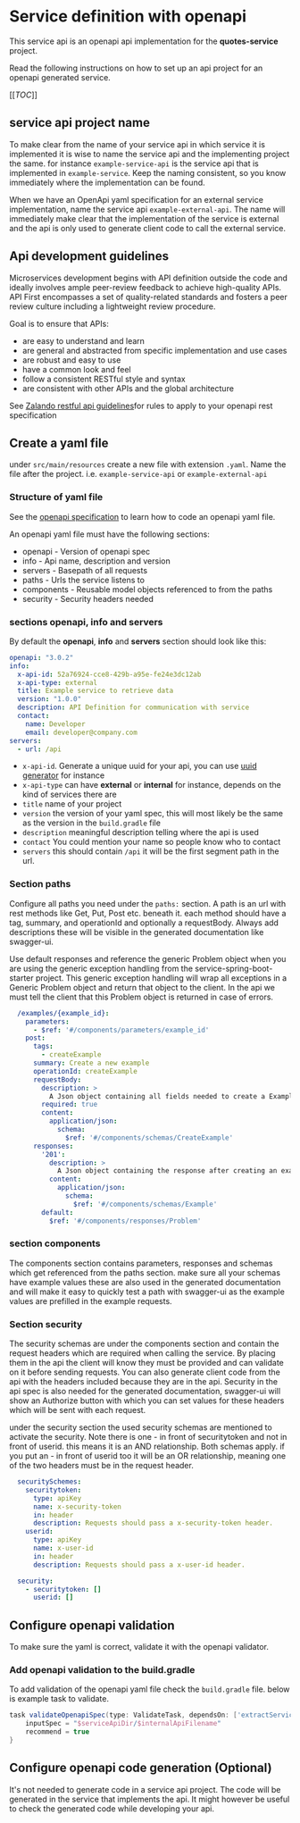 # Service definition with openapi

This service api is an openapi api implementation for the **quotes-service** project.

Read the following instructions on how to set up an api project for an openapi generated service.


[[_TOC_]]


## service api project name
To make clear from the name of your service api in which service it is implemented it is wise to name the
service api and the implementing project the same. for instance `example-service-api` is the service api that is
implemented in `example-service`. Keep the naming consistent, so you know immediately where the implementation can be found.

When we have an OpenApi yaml specification for an external service implementation, name the service api `example-external-api`.
The name will immediately make clear that the implementation of the service is external and the api is only used to generate
client code to call the external service.


## Api development guidelines

Microservices development begins with API definition outside the code and ideally involves ample peer-review feedback
to achieve high-quality APIs. API First encompasses a set of quality-related standards and fosters a peer review culture
including a lightweight review procedure.

Goal is to ensure that APIs:
- are easy to understand and learn
- are general and abstracted from specific implementation and use cases
- are robust and easy to use
- have a common look and feel
- follow a consistent RESTful style and syntax
- are consistent with other APIs and the global architecture

See [Zalando restful api guidelines](https://opensource.zalando.com/restful-api-guidelines)for rules to apply to your openapi rest specification

## Create a yaml file
under `src/main/resources` create a new file with extension `.yaml`.
Name the file after the project. i.e. `example-service-api` or `example-external-api`

### Structure of yaml file
See the [openapi specification](https://swagger.io/specification/) to learn how to code an openapi yaml file.

An openapi yaml file must have the following sections:
- openapi - Version of openapi spec
- info - Api name, description and version
- servers - Basepath of all requests
- paths - Urls the service listens to
- components - Reusable model objects referenced to from the paths
- security - Security headers needed

### sections openapi, info and servers
By default the **openapi**, **info** and **servers** section should look like this:

```yaml
openapi: "3.0.2"
info:
  x-api-id: 52a76924-cce8-429b-a95e-fe24e3dc12ab
  x-api-type: external
  title: Example service to retrieve data
  version: "1.0.0"
  description: API Definition for communication with service
  contact:
    name: Developer
    email: developer@company.com
servers:
  - url: /api
```
- `x-api-id`. Generate a unique uuid for your api, you can use [uuid generator](https://www.guidgenerator.com/online-guid-generator.aspx) for instance
- `x-api-type` can have **external** or **internal** for instance, depends on the kind of services there are
- `title` name of your project
- `version` the version of your yaml spec, this will most likely be the same as the version in the `build.gradle` file
- `description` meaningful description telling where the api is used
- `contact` You could mention your name so people know who to contact
- `servers` this should contain `/api` it will be the first segment path in the url.

### Section paths
Configure all paths you need under the `paths:` section. A path is an url with rest methods like Get, Put, Post etc. beneath it.
each method should have a tag, summary, and operationId and optionally a requestBody. Always add descriptions these will be visible
in the generated documentation like swagger-ui.

Use default responses and reference the generic Problem object when you are using the generic exception handling from
the service-spring-boot-starter project. This generic exception handling will wrap all exceptions in a Generic Problem object
and return that object to the client. In the api we must tell the client that this Problem object is returned in case of errors.


```yaml
  /examples/{example_id}:
    parameters:
      - $ref: '#/components/parameters/example_id'
    post:
      tags:
        - createExample
      summary: Create a new example
      operationId: createExample
      requestBody:
        description: >
          A Json object containing all fields needed to create a Example
        required: true
        content:
          application/json:
            schema:
              $ref: '#/components/schemas/CreateExample'
      responses:
        '201':
          description: >
            A Json object containing the response after creating an example, this holds at least the newly created id
          content:
            application/json:
              schema:
                $ref: '#/components/schemas/Example'
        default:
          $ref: '#/components/responses/Problem'
```

### section components
The components section contains parameters, responses and schemas which get referenced from the paths section.
make sure all your schemas have example values these are also used in the generated documentation and will make it easy
to quickly test a path with swagger-ui as the example values are prefilled in the example requests.


### Section security
The security schemas are under the components section and contain the request headers which are required when
calling the service.
By placing them in the api the client will know they must be provided and can validate on it before sending requests.
You can also generate client code from the api with the headers included because they are in the api.
Security in the api spec is also needed for the generated documentation, swagger-ui will show an Authorize button with
which you can set values for these headers which will be sent with each request.

under the security section the used security schemas are mentioned to activate the security. Note there is one - in front of
securitytoken and not in front of userid. this means it is an AND relationship. Both schemas apply. if you put an - in front of
userid too it will be an OR relationship, meaning one of the two headers must be in the request header.

```yaml
  securitySchemes:
    securitytoken:
      type: apiKey
      name: x-security-token
      in: header
      description: Requests should pass a x-security-token header.
    userid:
      type: apiKey
      name: x-user-id
      in: header
      description: Requests should pass a x-user-id header.

  security:
    - securitytoken: []
      userid: []
```

## Configure openapi validation
To make sure the yaml is correct, validate it with the openapi validator.


### Add openapi validation to the build.gradle
To add validation of the openapi yaml file check the `build.gradle` file. below is example task to validate.

```groovy
task validateOpenapiSpec(type: ValidateTask, dependsOn: ['extractServiceApi']) {
    inputSpec = "$serviceApiDir/$internalApiFilename"
    recommend = true
}
```

## Configure openapi code generation (Optional)
It's not needed to generate code in a service api project. The code will be generated in the service that implements
the api. It might however be useful to check the generated code while developing your api.

